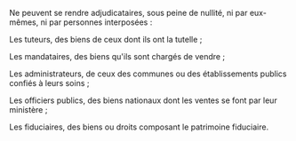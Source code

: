  Ne peuvent se rendre adjudicataires, sous peine de nullité, ni par eux-mêmes, ni par personnes interposées :


  

 Les tuteurs, des biens de ceux dont ils ont la tutelle ;


  

 Les mandataires, des biens qu'ils sont chargés de vendre ;


  

 Les administrateurs, de ceux des communes ou des établissements publics confiés à leurs soins ;


  

 Les officiers publics, des biens nationaux dont les ventes se font par leur ministère ;


  

 Les fiduciaires, des biens ou droits composant le patrimoine fiduciaire.


  
